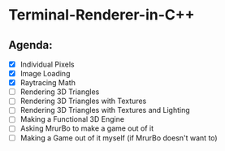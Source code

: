 # Terminal-Renderer-in-C++

## Agenda:
 - [x] Individual Pixels
 - [x] Image Loading
 - [x] Raytracing Math
 - [ ] Rendering 3D Triangles
 - [ ] Rendering 3D Triangles with Textures
 - [ ] Rendering 3D Triangles with Textures and Lighting
 - [ ] Making a Functional 3D Engine
 - [ ] Asking MrurBo to make a game out of it
 - [ ] Making a Game out of it myself (if MrurBo doesn't want to)